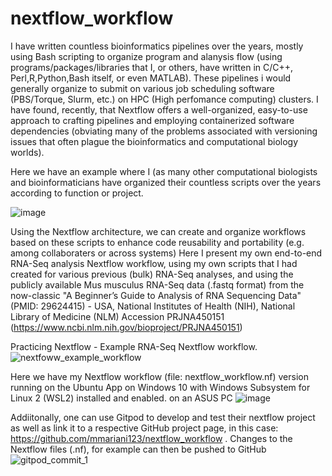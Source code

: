 # nextflow_workflow
I have written countless bioinformatics pipelines over the years, mostly using Bash scripting to organize program and alanysis flow (using programs/packages/libraries that I, or others, have written in C/C++, Perl,R,Python,Bash itself, or even MATLAB). These pipelines i would generally organize to submit on various job scheduling software (PBS/Torque, Slurm, etc.) on HPC (High perfomance computing) clusters.
I have found, recently, that Nextflow offers a well-organized, easy-to-use approach to crafting pipelines and employing containerized software dependencies (obviating many of the problems associated with versioning issues that often plague the bioinformatics and computational biology worlds).

Here we have an example where I (as many other computational biologists and bioinformaticians have organized their countless scripts over the years according to function or project. 

![image](https://github.com/user-attachments/assets/c2b1e458-46e7-4bb7-b310-27f16b67860b)


Using the Nextflow architecture, we can create and organize workflows based on these scripts to enhance code reusability and portability (e.g. among collaboraters or across systems)
Here I present my own end-to-end RNA-Seq analysis Nextflow workflow, using my own scripts that I had created for various previous (bulk) RNA-Seq analyses, and using the publicly available Mus musculus RNA-Seq data (.fastq format) from the now-classic "A Beginner’s Guide to Analysis of RNA Sequencing Data" (PMID: 29624415) - USA, National Institutes of Health (NIH), National Library of Medicine (NLM) Accession PRJNA450151 (https://www.ncbi.nlm.nih.gov/bioproject/PRJNA450151)

Practicing Nextflow - Example RNA-Seq Nextflow workflow.
![nextfoww_example_workflow](https://github.com/user-attachments/assets/01c00510-54d2-462c-9599-b37d5c8e3940)

Here we have my Nextflow workflow (file: nextflow_workflow.nf) version running on the Ubuntu App on Windows 10 with Windows Subsystem for Linux 2 (WSL2) installed and enabled. on an ASUS PC
![image](https://github.com/user-attachments/assets/aa8d2539-29ca-4a72-a1a6-c13fc3fc8960)

Addiitonally, one can use Gitpod to develop and test their nextflow project as well as link it to a respective GitHub project page, in this case: https://github.com/mmariani123/nextflow_workflow . Changes to the Nextflow files (.nf), for example can then be pushed to GitHub
![gitpod_commit_1](https://github.com/user-attachments/assets/0b8fab31-85cc-409b-b84a-f0fc66c7548c)

